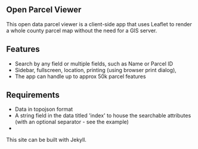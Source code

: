 ## Open Parcel Viewer

This open data parcel viewer is a client-side app that uses Leaflet to render a whole county parcel map without the need for a GIS server. 

## Features
 - Search by any field or multiple fields, such as Name or Parcel ID
 - Sidebar, fullscreen, location, printing (using browser print dialog), 
 - The app can handle up to approx 50k parcel features

## Requirements
 - Data in topojson format
 - A string field in the data titled 'index' to house the searchable attributes (with an optional separator - see the example)
 - 

This site can be built with Jekyll.
